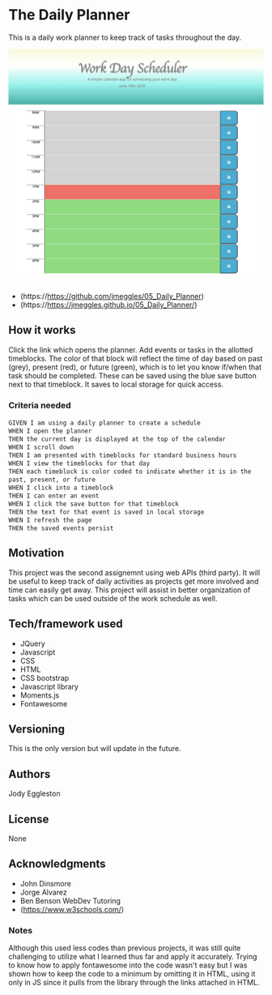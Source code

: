 # The Daily Planner
This is a daily work planner to keep track of tasks throughout the day.    

<img src="/Assets/images/screenshot1.png" width=600>
<img src="" width=600>

- (https://https://github.com/jmeggles/05_Daily_Planner)
- (https://https://jmeggles.github.io/05_Daily_Planner/)

## How it works
Click the link which opens the planner.  Add events or tasks in the allotted timeblocks. The color of that block will reflect the time of day based on past (grey), present (red), or future (green), which is to let you know if/when that task should be completed.   These can be saved using the blue save button next to that timeblock.  It saves to local storage for quick access.  

### Criteria needed
```
GIVEN I am using a daily planner to create a schedule
WHEN I open the planner
THEN the current day is displayed at the top of the calendar
WHEN I scroll down
THEN I am presented with timeblocks for standard business hours
WHEN I view the timeblocks for that day
THEN each timeblock is color coded to indicate whether it is in the past, present, or future
WHEN I click into a timeblock
THEN I can enter an event
WHEN I click the save button for that timeblock
THEN the text for that event is saved in local storage
WHEN I refresh the page
THEN the saved events persist
```

## Motivation
This project was the second assignemnt using web APIs (third party). It will be useful to keep track of daily activities as projects get more involved and time can easily get away.  This project will assist in better organization of tasks which can be used outside of the work schedule as well.

## Tech/framework used
- JQuery
- Javascript
- CSS
- HTML
- CSS bootstrap
- Javascript library
- Moments.js
- Fontawesome

## Versioning
This is the only version but will update in the future.

## Authors
Jody Eggleston

## License
None

## Acknowledgments
- John Dinsmore
- Jorge Alvarez
- Ben Benson WebDev Tutoring
- (https://www.w3schools.com/)




### Notes
Although this used less codes than previous projects, it was still quite challenging to utilize what I learned thus far and apply it accurately.  Trying to know how to apply fontawesome into the code wasn't easy but I was shown how to keep the code to a minimum by omitting it in HTML, using it only in JS since it pulls from the library through the links attached in HTML.
